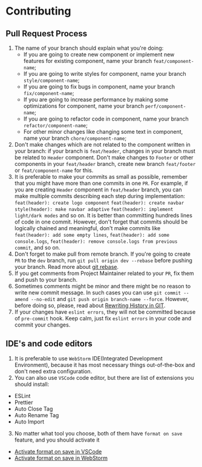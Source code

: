 # Contributing

## Pull Request Process

1. The name of your branch should explain what you're doing:
   - If you are going to create new component or implement new features for existing component, name your branch `feat/component-name`;
   - If you are going to write styles for component, name your branch `style/component-name`;
   - If you are going to fix bugs in component, name your branch `fix/component-name`;
   - If you are going to increase performance by making some optimizations for component, name your branch `perf/component-name`;
   - If you are going to refactor code in component, name your branch `refactor/component-name`;
   - For other minor changes like changing some text in component, name your branch `chore/component-name`;
2. Don't make changes which are not related to the component written in your branch: if your branch is `feat/header`, changes in your branch must be related to `Header` component. Don't make changes to `Footer` or other components in your `feat/header` branch, create new branch `feat/footer` or `feat/component-name` for this.
3. It is preferable to make your commits as small as possible, remember that you might have more than one commits in one `PR`. For example, if you are creating `Header` component in `feat/header` branch, you can make multiple commits describing each step during implementation:
   `feat(header): create logo component`
   `feat(header): create navbar`
   `style(header): make navbar adaptive`
   `feat(header): implement light/dark modes` and so on. It is better than committing hundreds lines of code in one commit. However, don't forget that commits should be logically chained and meaningful, don't make commits like `feat(header): add some empty lines`, `feat(header): add some console.logs`, `feat(header): remove console.logs from previous commit`, and so on.
4. Don't forget to make pull from remote branch. If you're going to create `PR` to the `dev` branch, run `git pull origin dev --rebase` before pushing your branch. Read more about [git rebase](https://git-scm.com/docs/git-rebase).
5. If you get comments from Project Maintainer related to your `PR`, fix them and push to your branch.
6. Sometimes comments might be minor and there might be no reason to write new commit message. In such cases you can use `git commit --amend --no-edit` and `git push origin branch-name --force`. However, before doing so, please, read about [Rewriting History in GIT](https://git-scm.com/book/en/v2/Git-Tools-Rewriting-History).
7. If your changes have `eslint errors`, they will not be committed because of `pre-commit` hook. Keep calm, just fix `eslint errors` in your code and commit your changes.

## IDE's and code editors

1. It is preferable to use `WebStorm` IDE(Integrated Development Environment), because it has most necessary things out-of-the-box and don't need extra configuration.
2. You can also use `VSCode` code editor, but there are list of extensions you should install:

- ESLint
- Prettier
- Auto Close Tag
- Auto Rename Tag
- Auto Import

3. No matter what tool you choose, both of them have `format on save` feature, and you should activate it

- [Activate format on save in VSCode](https://linuxpip.org/vscode-format-on-save/)
- [Activate format on save in WebStorm](https://www.jetbrains.com/help/webstorm/prettier.html#ws_prettier_reformat_code)
